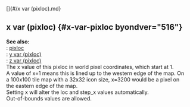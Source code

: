 []{#/x var (pixloc).md}    
## x var (pixloc) {#x-var-pixloc byondver="516"}    
**See also:**    
:   [pixloc](/pixloc)    
:   [y var (pixloc)](/pixloc/var/y)    
:   [z var (pixloc)](/pixloc/var/z)    
The x value of this pixloc in world pixel coordinates, which start at 1.    
A value of x=1 means this is lined up to the western edge of the map. On    
a 100x100 tile map with a 32x32 icon size, x=3200 would be a pixel on    
the eastern edge of the map.    
Setting x will alter the loc and step_x values automatically.    
Out-of-bounds values are allowed.  